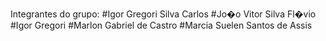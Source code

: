 Integrantes do grupo:
  #Igor Gregori Silva Carlos
  #Jo�o Vitor Silva Fl�vio
  #Igor Gregori
  #Marlon Gabriel de Castro
  #Marcia Suelen Santos de Assis